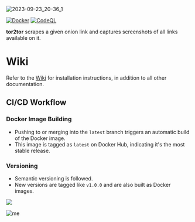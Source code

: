 ![2023-09-23_20-36_1](https://github.com/rly0nheart/tor2tor/assets/74001397/40c76ed4-dd43-4570-a05b-b7e690aa0626)

[![Docker](https://github.com/rly0nheart/tor2tor/actions/workflows/docker-publish.yml/badge.svg)](https://github.com/rly0nheart/tor2tor/actions/workflows/docker-publish.yml)
[![CodeQL](https://github.com/rly0nheart/tor2tor/actions/workflows/codeql.yml/badge.svg)](https://github.com/rly0nheart/tor2tor/actions/workflows/codeql.yml)

**tor2tor** scrapes a given onion link and captures screenshots of all links available on it.

# Wiki
Refer to the [Wiki](https://github.com/rly0nheart/tor2tor/wiki) for installation instructions, in addition to all other documentation.

## CI/CD Workflow

### Docker Image Building

- Pushing to or merging into the `latest` branch triggers an automatic build of the Docker image.
- This image is tagged as `latest` on Docker Hub, indicating it's the most stable release.

### Versioning

- Semantic versioning is followed.
- New versions are tagged like `v1.0.0` and are also built as Docker images.

<a href="https://www.buymeacoffee.com/_rly0nheart"><img src="https://img.buymeacoffee.com/button-api/?text=Buy me a coffee&emoji=&slug=_rly0nheart&button_colour=40DCA5&font_colour=ffffff&font_family=Comic&outline_colour=000000&coffee_colour=FFDD00" /></a>

![me](https://github.com/rly0nheart/glyphoji/assets/74001397/e202c4c1-9a69-40c4-a4da-1e95befb08ee)

